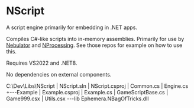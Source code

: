 # NScript
A script engine primarily for embedding in .NET apps.

Compiles C#-like scripts into in-memory assemblies. Primarily for use by [Nebulator](https://github.com/cepthomas/Nebulator/blob/main/README.md)
and [NProcessing](https://github.com/cepthomas/NProcessing/blob/main/README.md). See those repos for example on how to use this.

Requires VS2022 and .NET8.

No dependencies on external components.



C:\Dev\Libs\NScript
|   NScript.sln
|   NScript.csproj
|   Common.cs
|   Engine.cs
+---Example
|       Example.csproj
|       Example.cs
|       GameScriptBase.cs
|       Game999.csx
|       Utils.csx
\---lib
        Ephemera.NBagOfTricks.dll


